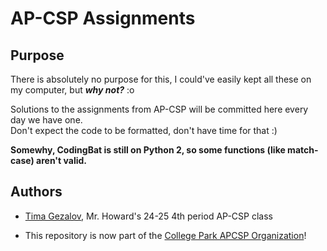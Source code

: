 # AP-CSP Assignments

## Purpose

There is absolutely no purpose for this, I could've easily kept all these on my computer,
but _**why not?**_ :o

Solutions to the assignments from AP-CSP will be committed here every day we have one. <br/> 
Don't expect the code to be formatted, don't have time for that :)

**Somewhy, CodingBat is still on Python 2, so some functions (like match-case) aren't valid.**

## Authors

- [Tima Gezalov](https://github.com/timagez), Mr. Howard's 24-25 4th period AP-CSP class

- This repository is now part of the [College Park APCSP Organization](https://github.com/collegeparkapcsp)!
